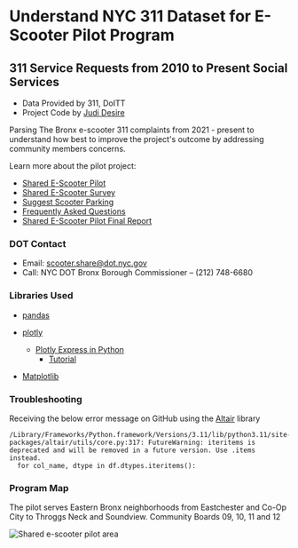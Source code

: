 # Understand NYC 311 Dataset for E-Scooter Pilot Program

## 311 Service Requests from 2010 to Present Social Services

- Data Provided by 311, DoITT
- Project Code by [Judi Desire](https://www.linkedin.com/in/jdesire/)

Parsing The Bronx e-scooter 311 complaints from 2021 - present to understand how best to improve the project's outcome by addressing community members concerns.

Learn more about the pilot project:

- [Shared E-Scooter Pilot](https://nycdotscootershare.info/home)
- [Shared E-Scooter Survey](https://nycdotscootershare.info/survey)
- [Suggest Scooter Parking](https://nycdotprojects.info/project-feedback-map/suggest-scooter-parking)
- [Frequently Asked Questions](https://nycdotscootershare.info/faq)
- [Shared E-Scooter Pilot Final Report](https://www.nyc.gov/html/dot/downloads/pdf/east-bronx-shared-e-scooter-pilot-report.pdf)

### DOT Contact

- Email: scooter.share@dot.nyc.gov
- Call: NYC DOT Bronx Borough Commissioner – (212) 748-6680

### Libraries Used

- [pandas](https://pandas.pydata.org/) 
- [plotly](https://plotly.com/python/getting-started/)
  - [Plotly Express in Python](https://plotly.com/python/plotly-express/)
    - [Tutorial](https://www.youtube.com/watch?v=1-6ndLqsy6M)

- [Matplotlib](https://matplotlib.org/)

### Troubleshooting

Receiving the below error message on GitHub using the [Altair](https://altair-viz.github.io/index.html) library

```
/Library/Frameworks/Python.framework/Versions/3.11/lib/python3.11/site-packages/altair/utils/core.py:317: FutureWarning: iteritems is deprecated and will be removed in a future version. Use .items instead.
  for col_name, dtype in df.dtypes.iteritems():
```

### Program Map

The pilot serves Eastern Bronx neighborhoods from Eastchester and Co-Op City to Throggs Neck and Soundview. Community Boards 09, 10, 11 and 12

![Shared e-scooter pilot area](https://nycdotscootershare.info/sites/default/files/inline-images/BronxPilotArea-2-19-21_press-01_0.jpg)

